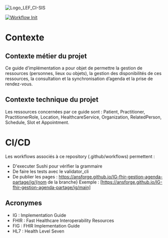 ![Logo_LEF_CI-SIS](https://user-images.githubusercontent.com/48218773/227532484-eff82649-4e42-49c6-966a-dc3ea78cf59c.png)

[![Workflow Init](https://github.com/ansforge/IG-fhir-gestion-agenda-partage/actions/workflows/fhir-workflows.yml/badge.svg)](https://github.com/ansforge/IG-fhir-gestion-agenda-partage/actions/workflows/fhir-workflows.yml)

# Contexte

## Contexte métier du projet

Ce guide d’implémentation a pour objet de permettre la gestion de ressources (personnes, lieux ou objets), la gestion des disponibilités de ces ressources, la consultation et la synchronisation d’agenda et la prise de rendez-vous.

## Contexte technique du projet

Les ressources concernées par ce guide sont : Patient, Practitioner, PractitionerRole, Location, HealthcareService, Organization, RelatedPerson, Schedule, Slot et Appointment.

# CI/CD

Les workflows associés à ce repository (.github/workflows) permettent : 

* D'executer Sushi pour vérifier la grammaire
* De faire les tests avec le validator_cli
* De publier les pages : https://ansforge.github.io/IG-fhir-gestion-agenda-partage/ig/{nom de la branche}
Exemple : [https://ansforge.github.io/IG-fhir-gestion-agenda-partage/ig/main]

## Acronymes

* IG : Implementation Guide
* FHIR : Fast Healthcare Interoperability Resources
* FIG : FHIR Implementation Guide
* HL7 : Health Level Seven
